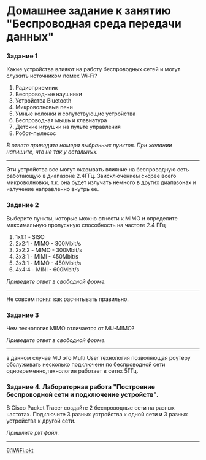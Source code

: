 # Домашнее задание к занятию "Беспроводная среда передачи данных"


### Задание 1

Какие устройства влияют на работу беспроводных сетей и могут служить источником помех Wi-Fi?

1) Радиоприемник  
2) Беспроводные наушники  
3) Устройства Bluetooth  
4) Микроволновые печи  
5) Умные колонки и сопутствующие устройства  
6) Беспроводная мышь и клавиатура  
7) Детские игрушки на пульте управления  
8) Робот-пылесос  

*В ответе приведите номера выбранных пунктов. При желании напишите, что не так у остальных.*

---
Эти устройства все могут оказывать влияние на беспроводную сеть работающую в диапазоне 2.4ГГц. Заисключением скорее всего 
микроволновки, т.к. она будет излучать немного в других диапазонах и излучение направленно внутрь ее.



### Задание 2

Выберите пункты, которые можно отнести к MIMO и определите максимальную пропускную способность на частоте 2.4 ГГц

1) 1х1:1 - SISO
2) 2х2:1 - MIMO - 300Mbit/s
3) 2х2:2 - MIMO - 300Mbit/s
4) 3х3:1 - MIMI - 450Mbit/s
5) 3х3:1 - MIMO - 450Mbit/s
6) 4х4:4 - MINI - 600Mbit/s

*Приведите ответ в свободной форме.*

---

Не совсем понял как расчитывать правильно.

### Задание 3

Чем технология MIMO отличается от MU-MIMO?

*Приведите ответ в свободной форме.*

---

в данном случае MU это Multi User технология позволяющая роутеру обслуживать несколько подключени по беспроводной сети 
одновременно,технология работает в сетях 5ГГц.


### Задание 4. Лабораторная работа "Построение беспроводной сети и подключение устройств".

В Cisco Packet Tracer создайте 2 беспроводные сети на разных частотах. Подключите 3 разных устройства к одной сети и 3 разных 
устройства к другой сети.

*Пришлите pkt файл.*

---

[6.1WiFi.pkt](./files/6.1%20WiFi.pkt)
